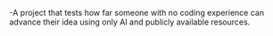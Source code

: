 -A project that tests how far someone with no coding experience can advance their idea using only AI and publicly available resources.
